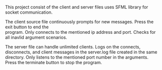 This project consist of the client and server files uses SFML library for socket communication.

The client source file continuously prompts for new messages. Press the exit button to end the              
program. Only connects to the mentioned ip address and port. Checks for all inavlid argument scenarios. 

The server file can handle unlimited clients. Logs on the connects, disconnects, and client messages in the server.log
file created in the same directory. Only listens to the mentioned port number in the arguments. Press the terminate button to stop the program.
